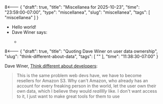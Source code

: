 8<--- { "draft": true, "title": "Miscellanea for 2025-10-23", "time": "23:59:00-07:00", "type": "miscellanea", "slug": "miscellanea", "tags": [ "miscellanea" ] }

- Hello world!
- Dave Winer says:
	- > 

8<--- { "draft": true, "title": "Quoting Dave Winer on user data ownership", "slug": "think-different-about-data", "tags": [ "" ], "time": "11:38:30-07:00" }

Dave Winer, [Think different about developers](http://scripting.com/2025/10/23/133525.html#a133630):

> This is the same problem web devs have, we have to become resellers for Amazon S3. Why can't Amazon, who already has an account for every freaking person in the world, let the user own their own data, which I believe they would _reallllly_ like. I don't want access to it, I just want to make great tools for them to use

